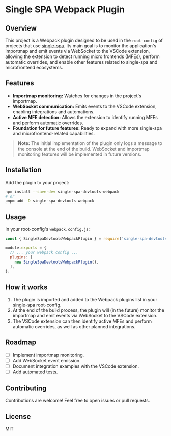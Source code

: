 # Single SPA Webpack Plugin

## Overview

This project is a Webpack plugin designed to be used in the `root-config` of projects that use [single-spa](https://single-spa.js.org/). Its main goal is to monitor the application's importmap and emit events via WebSocket to the VSCode extension, allowing the extension to detect running micro frontends (MFEs), perform automatic overrides, and enable other features related to single-spa and microfrontend ecosystems.

## Features

- **Importmap monitoring:** Watches for changes in the project's importmap.
- **WebSocket communication:** Emits events to the VSCode extension, enabling integrations and automations.
- **Active MFE detection:** Allows the extension to identify running MFEs and perform automatic overrides.
- **Foundation for future features:** Ready to expand with more single-spa and microfrontend-related capabilities.

> **Note:** The initial implementation of the plugin only logs a message to the console at the end of the build. WebSocket and importmap monitoring features will be implemented in future versions.

## Installation

Add the plugin to your project:

```bash
npm install --save-dev single-spa-devtools-webpack
# or
pnpm add -D single-spa-devtools-webpack
```

## Usage

In your root-config's `webpack.config.js`:

```js
const { SingleSpaDevtoolsWebpackPlugin } = require('single-spa-devtools-webpack');

module.exports = {
  // ... your webpack config ...
  plugins: [
    new SingleSpaDevtoolsWebpackPlugin(),
  ],
};
```

## How it works

1. The plugin is imported and added to the Webpack plugins list in your single-spa root-config.
2. At the end of the build process, the plugin will (in the future) monitor the importmap and emit events via WebSocket to the VSCode extension.
3. The VSCode extension can then identify active MFEs and perform automatic overrides, as well as other planned integrations.

## Roadmap

- [ ] Implement importmap monitoring.
- [ ] Add WebSocket event emission.
- [ ] Document integration examples with the VSCode extension.
- [ ] Add automated tests.

## Contributing

Contributions are welcome! Feel free to open issues or pull requests.

## License

MIT
